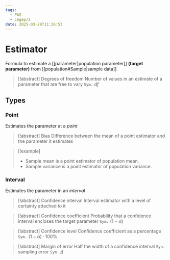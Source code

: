 ```yaml
---
tags:
  - PAS
  - cegep/2
date: 2025-03-28T11:26:53
---
```


# Estimator

Formula to estimate a [[parameter|population parameter]] **(target parameter)** from [[population#Sample|sample data]]

> [!abstract] Degrees of freedom
> Number of values in an estimate of a parameter that are free to vary
> `Sym.` $df$

## Types

### Point

Estimates the parameter at a *point*

> [!abstract] Bias
> Difference between the mean of a point estimator and the parameter it estimates

> [!example]
> - Sample mean is a point estimator of population mean.
> - Sample variance is a point estimator of population variance.

### Interval

Estimates the parameter in an *interval*

> [!abstract] Confidence interval
> Interval estimator with a level of certainty attached to it

> [!abstract] Confidence coefficient
> Probability that a confidence interval encloses the target parameter
> `Sym.` $(1 - \alpha)$

> [!abstract] Confidence level
> Confidence coefficient as a percentage
> `Sym.` $(1 - \alpha)\cdot100\%$

> [!abstract] Margin of error
> Half the width of a confidence interval
> `Syn.` sampling error
> `Sym.` $\Delta$